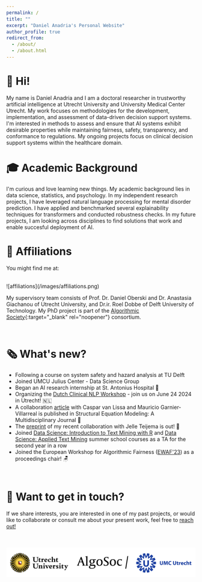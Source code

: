 ```yaml
---
permalink: /
title: ""
excerpt: "Daniel Anadria's Personal Website"
author_profile: true
redirect_from: 
  - /about/
  - /about.html
---
```

👋 Hi!  
======

My name is Daniel Anadria and I am a doctoral researcher in trustworthy artificial intelligence at Utrecht University and University Medical Center Utrecht. My work focuses on methodologies for the development, implementation, and assessment of data-driven decision support systems. I'm interested in methods to assess and ensure that AI systems exhibit desirable properties while maintaining fairness, safety, transparency, and conformance to regulations. My ongoing projects focus on clinical decision support systems within the healthcare domain.

🎓 Academic Background  
======

I'm curious and love learning new things. My academic background lies in data science, statistics, and psychology. In my independent research projects, I have leveraged natural language processing for mental disorder prediction. I have applied and benchmarked several explainability techniques for transformers and conducted robustness checks. In my future projects, I am looking across disciplines to find solutions that work and enable succesful deployment of AI.


📍 Affiliations 
======

You might find me at:

<br>
![affiliations](/images/affiliations.png)
<br>

My supervisory team consists of Prof. Dr. Daniel Oberski and Dr. Anastasia Giachanou of Utrecht University, and Dr.ir. Roel Dobbe of Delft University of Technology. My PhD project is part of the [Algorithmic Society](https://algosoc.org/){:target="_blank" rel="noopener"} consortium. 

<br>


<!-- My research interests involve:

- Trustworthy AI (esp. algorithmic fairness & explainablility)
- NLP & Text Mining 📚⛏️
- Clinical Data Science -->


🗞️ What's new? 
======
- Following a course on system safety and hazard analysis at TU Delft 
- Joined UMCU Julius Center - Data Science Group
- Began an AI research internship at St. Antonius Hospital 🥼
- Organizing the [Dutch Clinical NLP Workshop](https://clinicalnlp.nl/) - join us on June 24 2024 in Utrecht! 🇳🇱
- A collaboration [article](https://doi.org/10.1080/10705511.2023.2250920) with Caspar van Lissa and Mauricio Garnier-Villarreal is published in Structural Equation Modeling: A Multidisciplinary Journal 🥳
- The [preprint](https://psyarxiv.com/67zmt/) of my recent collaboration with Jelle Teijema is out! 🙌
- Joined [Data Science: Introduction to Text Mining with R](https://utrechtsummerschool.nl/courses/social-sciences/data-science-introduction-to-text-mining-with-r) and [Data Science: Applied Text Mining](https://utrechtsummerschool.nl/courses/social-sciences/data-science-applied-text-mining) summer school courses as a TA for the second year in a row
- Joined the European Workshop for Algorithmic Fairness ([EWAF'23](https://sites.google.com/view/ewaf23/)) as a proceedings chair! 🪑

<br>

🤝 Want to get in touch?
======

If we share interests, you are interested in one of my past projects, or would like to collaborate or consult me about your present work, feel free to [reach out!](mailto:danadria@uu.nl) 


<br><br>
![logos](/images/logos.png)



